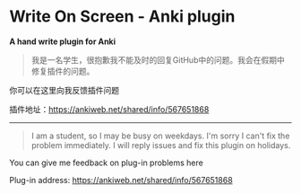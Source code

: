 # Write On Screen - Anki plugin
**A hand write plugin for Anki**

> 我是一名学生，很抱歉我不能及时的回复GitHub中的问题。我会在假期中修复插件的问题。

你可以在这里向我反馈插件问题

插件地址：https://ankiweb.net/shared/info/567651868

------

> I am a student, so I may be busy on weekdays. I'm sorry I can't fix the problem immediately. I will reply issues and fix this plugin on holidays. 

You can give me feedback on plug-in problems here

Plug-in address: https://ankiweb.net/shared/info/567651868
